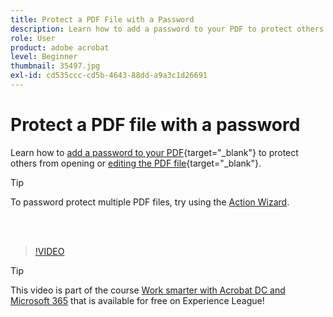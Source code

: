 ```yaml
---
title: Protect a PDF File with a Password
description: Learn how to add a password to your PDF to protect others from opening or editing the file
role: User
product: adobe acrobat
level: Beginner
thumbnail: 35497.jpg
exl-id: cd535ccc-cd5b-4643-88dd-a9a3c1d26691
---
```

# Protect a PDF file with a password

Learn how to [add a password to your PDF](https://www.adobe.com/acrobat/online/password-protect-pdf.html){target="_blank"} to protect others from opening or [editing the PDF file](https://www.adobe.com/acrobat/online/pdf-editor.html){target="_blank"}.

>[!TIP]
>
>To password protect multiple PDF files, try using the [Action Wizard](../advanced-tasks/action.md).

<br>&nbsp;

>[!VIDEO](https://video.tv.adobe.com/v/35497?hidetitle=true)

>[!TIP]
>
>This video is part of the course [Work smarter with Acrobat DC and Microsoft 365](https://experienceleague.adobe.com/?recommended=Acrobat-U-1-2021.microsoft365) that is available for free on Experience League!
